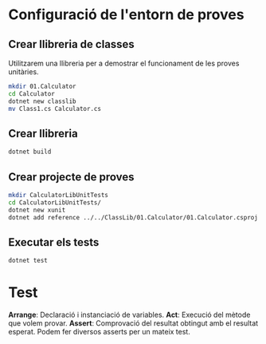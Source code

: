 # Configuració de l'entorn de proves

## Crear llibreria de classes

Utilitzarem una llibreria per a demostrar el funcionament de les proves unitàries.

```bash
mkdir 01.Calculator
cd Calculator
dotnet new classlib
mv Class1.cs Calculator.cs
```

## Crear llibreria

```bash
dotnet build
```


## Crear projecte de proves

```bash
mkdir CalculatorLibUnitTests
cd CalculatorLibUnitTests/
dotnet new xunit
dotnet add reference ../../ClassLib/01.Calculator/01.Calculator.csproj
```

## Executar els tests

```bash
dotnet test
```

# Test

**Arrange**: Declaració i instanciació de variables.
**Act**: Execució del mètode que volem provar.
**Assert**: Comprovació del resultat obtingut amb el resultat esperat. Podem fer diversos asserts per un mateix test.


